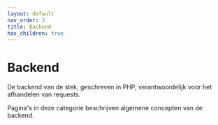 ```yaml
---
layout: default
nav_order: 3
title: Backend
has_children: true
---
```


# Backend

De backend van de stek, geschreven in PHP, verantwoordelijk voor het afhandelen van requests.

Pagina's in deze categorie beschrijven algemene concepten van de backend.

